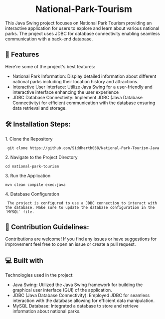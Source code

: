 <h1 align="center" id="title">National-Park-Tourism</h1>

<p id="description">This Java Swing project focuses on National Park Tourism providing an interactive application for users to explore and learn about various national parks. The project uses JDBC for database connectivity enabling seamless communication with a back-end database.</p>

  
  
<h2>🧐 Features</h2>

Here're some of the project's best features:

*   National Park Information: Display detailed information about different national parks including their location history and attractions.
*   Interactive User Interface: Utilize Java Swing for a user-friendly and interactive interface enhancing the user experience
*   JDBC Database Connectivity: Implement JDBC (Java Database Connectivity) for efficient communication with the database ensuring data retrieval and storage.

<h2>🛠️ Installation Steps:</h2>

<p>1. Clone the Repository</p>

```
 git clone https://github.com/Siddharth038/National-Park-Tourism-Java
```

<p>2. Navigate to the Project Directory</p>

```
cd national-park-tourism
```

<p>3. Run the Application</p>

```
mvn clean compile exec:java
```

<p>4. Database Configuration</p>

```
 The project is configured to use a JDBC connection to interact with the database. Make sure to update the database configuration in the `MYSQL` file.
```

<h2>🍰 Contribution Guidelines:</h2>

Contributions are welcome! If you find any issues or have suggestions for improvement feel free to open an issue or create a pull request.

  
  
<h2>💻 Built with</h2>

Technologies used in the project:

*   Java Swing: Utilized the Java Swing framework for building the graphical user interface (GUI) of the application.
*   JDBC (Java Database Connectivity): Employed JDBC for seamless interaction with the database allowing for efficient data manipulation.
*   MySQL Database: Integrated a database to store and retrieve information about national parks.
